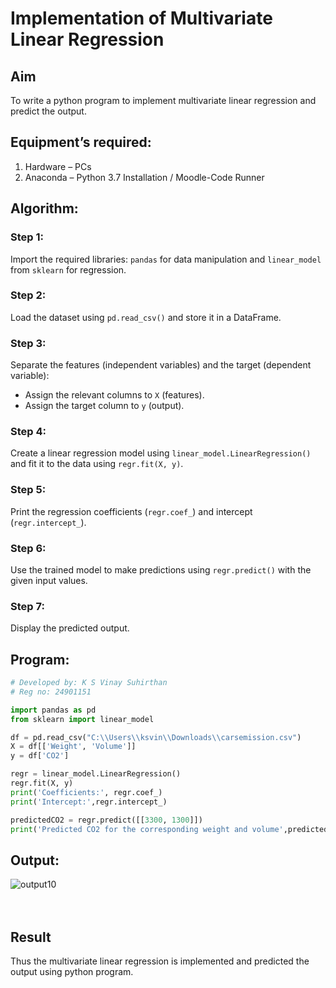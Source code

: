 # Implementation of Multivariate Linear Regression
## Aim
To write a python program to implement multivariate linear regression and predict the output.
## Equipment’s required:
1.	Hardware – PCs
2.	Anaconda – Python 3.7 Installation / Moodle-Code Runner
## Algorithm:
### Step 1:  
Import the required libraries: `pandas` for data manipulation and `linear_model` from `sklearn` for regression.  

### Step 2:  
Load the dataset using `pd.read_csv()` and store it in a DataFrame.

### Step 3:  
Separate the features (independent variables) and the target (dependent variable):  
- Assign the relevant columns to `X` (features).  
- Assign the target column to `y` (output).  

### Step 4:  
Create a linear regression model using `linear_model.LinearRegression()` and fit it to the data using `regr.fit(X, y)`.  

### Step 5:  
Print the regression coefficients (`regr.coef_`) and intercept (`regr.intercept_`).  

### Step 6:  
Use the trained model to make predictions using `regr.predict()` with the given input values.  

### Step 7:  
Display the predicted output.

## Program:
```python
# Developed by: K S Vinay Suhirthan
# Reg no: 24901151

import pandas as pd
from sklearn import linear_model

df = pd.read_csv("C:\\Users\\ksvin\\Downloads\\carsemission.csv")
X = df[['Weight', 'Volume']]
y = df['CO2']

regr = linear_model.LinearRegression()
regr.fit(X, y)
print('Coefficients:', regr.coef_)
print('Intercept:',regr.intercept_)

predictedCO2 = regr.predict([[3300, 1300]])
print('Predicted CO2 for the corresponding weight and volume',predictedCO2)
```
## Output:

![output10](https://github.com/user-attachments/assets/adbd961e-89b9-490b-8e36-029ed548c0d2)
<br>
<br>
<br>


## Result
Thus the multivariate linear regression is implemented and predicted the output using python program.

